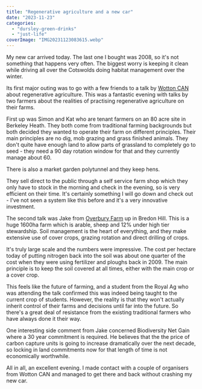 ```yaml
---
title: "Regenerative agriculture and a new car"
date: "2023-11-23"
categories: 
  - "dursley-green-drinks"
  - "just-life"
coverImage: "IMG20231123083615.webp"
---
```


My new car arrived today. The last one I bought was 2008, so it's not something that happens very often. The biggest worry is keeping it clean while driving all over the Cotswolds doing habitat management over the winter.

Its first major outing was to go with a few friends to a talk by [Wotton CAN](http://www.wottonareacan.org/) about regenerative agriculture. This was a fantastic evening with talks by two farmers about the realities of practising regenerative agriculture on their farms.

First up was Simon and Kat who are tenant farmers on an 80 acre site in Berkeley Heath. They both come from traditional farming backgrounds but both decided they wanted to operate their farm on different principles. Their main principles are no dig, mob grazing and grass finished animals. They don't quite have enough land to allow parts of grassland to completely go to seed - they need a 90 day rotation window for that and they currently manage about 60.

There is also a market garden polytunnel and they keep hens.

They sell direct to the public through a self service farm shop which they only have to stock in the morning and check in the evening, so is very efficient on their time. It's certainly something I will go down and check out - I've not seen a system like this before and it's a very innovative investment.

The second talk was Jake from [Overbury Farm](https://www.overburyfarms.co.uk/about-overbury-farms-manager-and-team.html) up in Bredon Hill. This is a huge 1600ha farm which is arable, sheep and 12% under high tier stewardship. Soil management is the heart of everything, and they make extensive use of cover crops, grazing rotation and direct drilling of crops.

It's truly large scale and the numbers were impressive. The cost per hectare today of putting nitrogen back into the soil was about one quarter of the cost when they were using fertilizer and ploughs back in 2009. The main principle is to keep the soil covered at all times, either with the main crop or a cover crop.

This feels like the future of farming, and a student from the Royal Ag who was attending the talk confirmed this was indeed being taught to the current crop of students. However, the reality is that they won't actually inherit control of their farms and decisions until far into the future. So there's a great deal of resistance from the existing traditional farmers who have always done it their way.

One interesting side comment from Jake concerned Biodiversity Net Gain where a 30 year commitment is required. He believes that the the price of carbon capture units is going to increase dramatically over the next decade, so locking in land commitments now for that length of time is not economically worthwhile.

All in all, an excellent evening. I made contact with a couple of organisers from Wotton CAN and managed to get there and back without crashing my new car.
